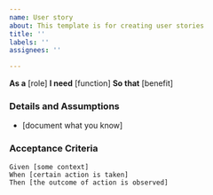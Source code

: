```yaml
---
name: User story
about: This template is for creating user stories
title: ''
labels: ''
assignees: ''

---
```


**As a** [role]
**I need** [function]
**So that** [benefit]
### Details and Assumptions
* [document what you know]
### Acceptance Criteria
```gherkin
Given [some context]
When [certain action is taken]
Then [the outcome of action is observed]
